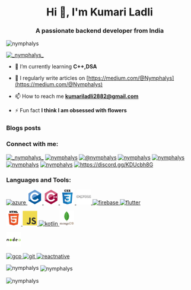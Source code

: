 <h1 align="center">Hi 👋, I'm Kumari Ladli</h1>
<h3 align="center">A passionate backend developer from India</h3>

<p align="left"> <img src="https://komarev.com/ghpvc/?username=nymphalys&label=Profile%20views&color=0e75b6&style=flat" alt="nymphalys" /> </p>

<p align="left"> <a href="https://twitter.com/_nymphalys_" target="blank"><img src="https://img.shields.io/twitter/follow/_nymphalys_?logo=twitter&style=for-the-badge" alt="_nymphalys_" /></a> </p>

- 🌱 I’m currently learning **C++,DSA**

- 📝 I regularly write articles on [https://medium.com/@Nymphalys](https://medium.com/@Nymphalys)

- 📫 How to reach me **kumariladli2882@gmail.com**

- ⚡ Fun fact **I think I am obsessed with flowers**

### Blogs posts
<!-- BLOG-POST-LIST:START -->
<!-- BLOG-POST-LIST:END -->

<h3 align="left">Connect with me:</h3>
<p align="left">
<a href="https://twitter.com/_nymphalys_" target="blank"><img align="center" src="https://raw.githubusercontent.com/rahuldkjain/github-profile-readme-generator/master/src/images/icons/Social/twitter.svg" alt="_nymphalys_" height="30" width="40" /></a>
<a href="https://linkedin.com/in/nymphalys" target="blank"><img align="center" src="https://raw.githubusercontent.com/rahuldkjain/github-profile-readme-generator/master/src/images/icons/Social/linked-in-alt.svg" alt="nymphalys" height="30" width="40" /></a>
<a href="https://medium.com/@nymphalys" target="blank"><img align="center" src="https://raw.githubusercontent.com/rahuldkjain/github-profile-readme-generator/master/src/images/icons/Social/medium.svg" alt="@nymphalys" height="30" width="40" /></a>
<a href="https://www.codechef.com/users/nymphalys" target="blank"><img align="center" src="https://cdn.jsdelivr.net/npm/simple-icons@3.1.0/icons/codechef.svg" alt="nymphalys" height="30" width="40" /></a>
<a href="https://www.hackerrank.com/nymphalys" target="blank"><img align="center" src="https://raw.githubusercontent.com/rahuldkjain/github-profile-readme-generator/master/src/images/icons/Social/hackerrank.svg" alt="nymphalys" height="30" width="40" /></a>
<a href="https://codeforces.com/profile/nymphalys" target="blank"><img align="center" src="https://raw.githubusercontent.com/rahuldkjain/github-profile-readme-generator/master/src/images/icons/Social/codeforces.svg" alt="nymphalys" height="30" width="40" /></a>
<a href="https://auth.geeksforgeeks.org/user/nymphalys" target="blank"><img align="center" src="https://raw.githubusercontent.com/rahuldkjain/github-profile-readme-generator/master/src/images/icons/Social/geeks-for-geeks.svg" alt="nymphalys" height="30" width="40" /></a>
<a href="https://discord.gg/https://discord.gg/KDUcbh8G" target="blank"><img align="center" src="https://raw.githubusercontent.com/rahuldkjain/github-profile-readme-generator/master/src/images/icons/Social/discord.svg" alt="https://discord.gg/KDUcbh8G" height="30" width="40" /></a>
</p>

<h3 align="left">Languages and Tools:</h3>
<p align="left">  <a href="https://azure.microsoft.com/en-in/" target="_blank" rel="noreferrer"> </p> 
<p><img src="https://www.vectorlogo.zone/logos/microsoft_azure/microsoft_azure-icon.svg" alt="azure" width="40" height="40"/> </a> <a href="https://www.cprogramming.com/" target="_blank" rel="noreferrer"> <img src="https://raw.githubusercontent.com/devicons/devicon/master/icons/c/c-original.svg" alt="c" width="40" height="40"/> </a> <a href="https://www.w3schools.com/cpp/" target="_blank" rel="noreferrer"> <img src="https://raw.githubusercontent.com/devicons/devicon/master/icons/cplusplus/cplusplus-original.svg" alt="cplusplus" width="40" height="40"/> </a> <a href="https://www.w3schools.com/css/" target="_blank" rel="noreferrer"> <img src="https://raw.githubusercontent.com/devicons/devicon/master/icons/css3/css3-original-wordmark.svg" alt="css3" width="40" height="40"/> </a> <a href="https://expressjs.com" target="_blank" rel="noreferrer"> <img src="https://raw.githubusercontent.com/devicons/devicon/master/icons/express/express-original-wordmark.svg" alt="express" width="40" height="40"/> </a> <a href="https://firebase.google.com/" target="_blank" rel="noreferrer"> <img src="https://www.vectorlogo.zone/logos/firebase/firebase-icon.svg" alt="firebase" width="40" height="40"/> </a> <a href="https://flutter.dev" target="_blank" rel="noreferrer"> <img src="https://www.vectorlogo.zone/logos/flutterio/flutterio-icon.svg" alt="flutter" width="40" height="40"/> </a> <a href="https://cloud.google.com" target="_blank" rel="noreferrer"></p>
<p><img src="https://raw.githubusercontent.com/devicons/devicon/master/icons/html5/html5-original-wordmark.svg" alt="html5" width="40" height="40"/> </a> <a href="https://developer.mozilla.org/en-US/docs/Web/JavaScript" target="_blank" rel="noreferrer"> <img src="https://raw.githubusercontent.com/devicons/devicon/master/icons/javascript/javascript-original.svg" alt="javascript" width="40" height="40"/> </a> <a href="https://kotlinlang.org" target="_blank" rel="noreferrer"> <img src="https://www.vectorlogo.zone/logos/kotlinlang/kotlinlang-icon.svg" alt="kotlin" width="40" height="40"/> </a> <a href="https://www.mongodb.com/" target="_blank" rel="noreferrer"> <img src="https://raw.githubusercontent.com/devicons/devicon/master/icons/mongodb/mongodb-original-wordmark.svg" alt="mongodb" width="40" height="40"/> </a> <a href="https://nodejs.org" target="_blank" rel="noreferrer"></p>
<p> <img src="https://raw.githubusercontent.com/devicons/devicon/master/icons/nodejs/nodejs-original-wordmark.svg" alt="nodejs" width="40" height="40"/> </a> <a href="https://reactjs.org/" target="_blank" rel="noreferrer"></p>
<p> <img src="https://www.vectorlogo.zone/logos/google_cloud/google_cloud-icon.svg" alt="gcp" width="40" height="40"/> </a> <a href="https://git-scm.com/" target="_blank" rel="noreferrer"> <img src="https://www.vectorlogo.zone/logos/git-scm/git-scm-icon.svg" alt="git" width="40" height="40"/> </a>  <a href="https://reactnative.dev/" target="_blank" rel="noreferrer"> <img src="https://reactnative.dev/img/header_logo.svg" alt="reactnative" width="40" height="40"/> </a> </p>

<p><img align="left" src="https://github-readme-stats.vercel.app/api/top-langs?username=nymphalys&show_icons=true&locale=en&layout=compact" alt="nymphalys" /></p>

<p>&nbsp;<img align="center" src="https://github-readme-stats.vercel.app/api?username=nymphalys&show_icons=true&locale=en" alt="nymphalys" /></p>

<p><img align="center" src="https://github-readme-streak-stats.herokuapp.com/?user=nymphalys&" alt="nymphalys" /></p>

